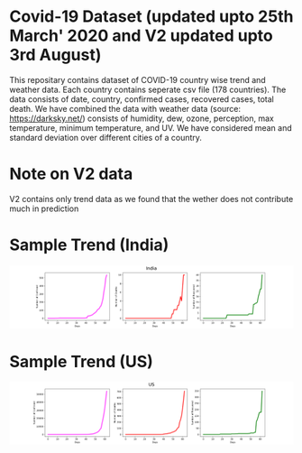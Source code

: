 # Covid-19 Dataset (updated upto 25th March' 2020 and V2 updated upto 3rd August)
This repositary contains dataset of COVID-19 country wise trend and weather data.
Each country contains seperate csv file (178 countries).
The data consists of date, country, confirmed cases, recovered cases, total death. We have combined the data with weather data (source: https://darksky.net/) consists of humidity, dew, ozone, perception, max temperature, minimum temperature, and UV. We have considered mean and standard deviation over different cities of a country.

# Note on V2 data
V2 contains only trend data as we found that the wether does not contribute much in prediction

# Sample Trend (India)
![India](India.png)

# Sample Trend (US)
![US](US.png)

